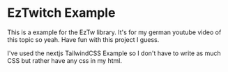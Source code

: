 # EzTwitch Example

This is a example for the EzTw library. It's for my german youtube video of this topic so yeah. Have fun with this project I guess.

I've used the nextjs TailwindCSS Example so I don't have to write as much CSS but rather have any css in my html.
